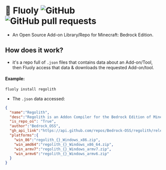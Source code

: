 # 🌿 Fluoly ![GitHub](https://img.shields.io/github/license/retr0cube/fluoly?label=License&color=blue&style=flat-square)![GitHub pull requests](https://img.shields.io/github/issues-pr/retr0cube/fluoly?label=Pull%20Requests&style=flat-square)
- An Open Source Add-on Library/Repo for Minecraft: Bedrock Edition.
## How does it work?
- it's a repo full of `.json` files that contains data about an Add-on/Tool, then Fluoly access that data & downloads the requested Add-on/tool.
#### Example:
```cmd
fluoly install regolith
```
- The `.json` data accessed:
```json
{
  "name":"Regolith",
  "desc":"Regolith is an Addon Compiler for the Bedrock Edition of Minecraft.",
  "is_repo_os": "True",
  "author":"Bedrock_OSS",
  "gh_api_link":"https://api.github.com/repos/Bedrock-OSS/regolith/releases/latest",
  "platforms":{
    "win_86":"regolith_{}_Windows_x86.zip",
    "win_amd64":"regolith_{}_Windows_x86_64.zip",
    "win_armv7":"regolith_{}_Windows_armv7.zip",
    "win_armv6":"regolith_{}_Windows_armv6.zip"
  }
}
```



